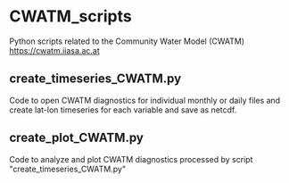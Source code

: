# CWATM_scripts
Python scripts related to the Community Water Model (CWATM) https://cwatm.iiasa.ac.at 

## create_timeseries_CWATM.py
Code to open CWATM diagnostics for individual monthly or daily files and create lat-lon timeseries for each variable and save as netcdf.

## create_plot_CWATM.py
Code to analyze and plot CWATM diagnostics processed by script "create_timeseries_CWATM.py"

